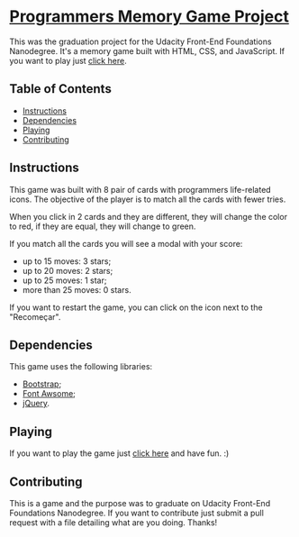 # [Programmers Memory Game Project](https://programmer-card-game.herokuapp.com/)

This was the graduation project for the Udacity Front-End Foundations Nanodegree. It's a memory game built with HTML, CSS, and JavaScript. If you want to play just [click here](https://programmer-card-game.herokuapp.com/).

## Table of Contents

* [Instructions](#instructions)
* [Dependencies](#dependencies)
* [Playing](#playing)
* [Contributing](#contributing)

## Instructions

This game was built with 8 pair of cards with programmers life-related icons. The objective of the player is to match all the cards with fewer tries. 

When you click in 2 cards and they are different, they will change the color to red, if they are equal, they will change to green.

If you match all the cards you will see a modal with your score:
- up to 15 moves: 3 stars;
- up to 20 moves: 2 stars;
- up to 25 moves: 1 star;
- more than 25 moves: 0 stars.

If you want to restart the game, you can click on the icon next to the "Recomeçar".

## Dependencies

This game uses the following libraries:
- [Bootstrap](https://getbootstrap.com/);
- [Font Awsome](https://fontawesome.bootstrapcheatsheets.com/#about);
- [jQuery](https://jquery.com/).

## Playing

If you want to play the game just [click here](https://programmer-card-game.herokuapp.com/) and have fun. :)

## Contributing

This is a game and the purpose was to graduate on Udacity Front-End Foundations Nanodegree. If you want to contribute just submit a pull request with a file detailing what are you doing. Thanks!
